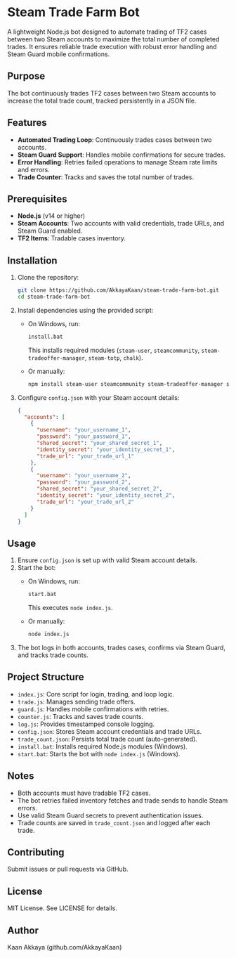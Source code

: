 # Steam Trade Farm Bot

A lightweight Node.js bot designed to automate trading of TF2 cases between two Steam accounts to maximize the total number of completed trades. It ensures reliable trade execution with robust error handling and Steam Guard mobile confirmations.

## Purpose

The bot continuously trades TF2 cases between two Steam accounts to increase the total trade count, tracked persistently in a JSON file.

## Features

- **Automated Trading Loop**: Continuously trades cases between two accounts.
- **Steam Guard Support**: Handles mobile confirmations for secure trades.
- **Error Handling**: Retries failed operations to manage Steam rate limits and errors.
- **Trade Counter**: Tracks and saves the total number of trades.

## Prerequisites

- **Node.js** (v14 or higher)
- **Steam Accounts**: Two accounts with valid credentials, trade URLs, and Steam Guard enabled.
- **TF2 Items**: Tradable cases inventory.

## Installation

1. Clone the repository:

   ```bash
   git clone https://github.com/AkkayaKaan/steam-trade-farm-bot.git
   cd steam-trade-farm-bot
   ```
2. Install dependencies using the provided script:
   - On Windows, run:

     ```bash
     install.bat
     ```

     This installs required modules (`steam-user`, `steamcommunity`, `steam-tradeoffer-manager`, `steam-totp`, `chalk`).
   - Or manually:

     ```bash
     npm install steam-user steamcommunity steam-tradeoffer-manager steam-totp chalk
     ```
3. Configure `config.json` with your Steam account details:

   ```json
   {
     "accounts": [
       {
         "username": "your_username_1",
         "password": "your_password_1",
         "shared_secret": "your_shared_secret_1",
         "identity_secret": "your_identity_secret_1",
         "trade_url": "your_trade_url_1"
       },
       {
         "username": "your_username_2",
         "password": "your_password_2",
         "shared_secret": "your_shared_secret_2",
         "identity_secret": "your_identity_secret_2",
         "trade_url": "your_trade_url_2"
       }
     ]
   }
   ```

## Usage

1. Ensure `config.json` is set up with valid Steam account details.
2. Start the bot:
   - On Windows, run:

     ```bash
     start.bat
     ```

     This executes `node index.js`.
   - Or manually:

     ```bash
     node index.js
     ```
3. The bot logs in both accounts, trades cases, confirms via Steam Guard, and tracks trade counts.

## Project Structure

- `index.js`: Core script for login, trading, and loop logic.
- `trade.js`: Manages sending trade offers.
- `guard.js`: Handles mobile confirmations with retries.
- `counter.js`: Tracks and saves trade counts.
- `log.js`: Provides timestamped console logging.
- `config.json`: Stores Steam account credentials and trade URLs.
- `trade_count.json`: Persists total trade count (auto-generated).
- `install.bat`: Installs required Node.js modules (Windows).
- `start.bat`: Starts the bot with `node index.js` (Windows).

## Notes

- Both accounts must have tradable TF2 cases.
- The bot retries failed inventory fetches and trade sends to handle Steam errors.
- Use valid Steam Guard secrets to prevent authentication issues.
- Trade counts are saved in `trade_count.json` and logged after each trade.

## Contributing

Submit issues or pull requests via GitHub.

## License

MIT License. See LICENSE for details.

## Author

Kaan Akkaya (github.com/AkkayaKaan)